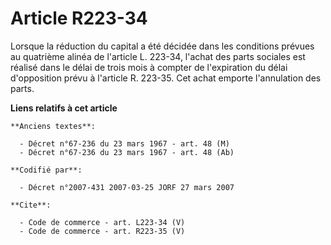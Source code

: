 # Article R223-34

Lorsque la réduction du capital a été décidée dans les conditions prévues au quatrième alinéa de l'article L. 223-34, l'achat
des parts sociales est réalisé dans le délai de trois mois à compter de l'expiration du délai d'opposition prévu à l'article
R. 223-35. Cet achat emporte l'annulation des parts.

**Liens relatifs à cet article**

	**Anciens textes**:

	  - Décret n°67-236 du 23 mars 1967 - art. 48 (M)
	  - Décret n°67-236 du 23 mars 1967 - art. 48 (Ab)

	**Codifié par**:

	  - Décret n°2007-431 2007-03-25 JORF 27 mars 2007

	**Cite**:

	  - Code de commerce - art. L223-34 (V)
	  - Code de commerce - art. R223-35 (V)
